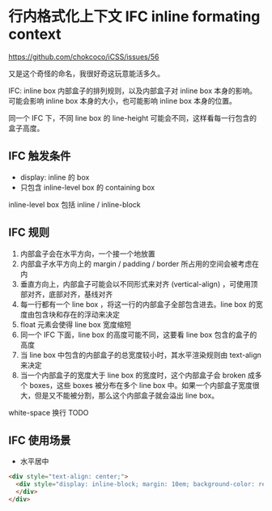 # 行内格式化上下文 IFC inline formating context

https://github.com/chokcoco/iCSS/issues/56

又是这个奇怪的命名，我很好奇这玩意能活多久。

IFC: inline box 内部盒子的排列规则，以及内部盒子对 inline box 本身的影响。可能会影响 inline box 本身的大小，也可能影响 inline box 本身的位置。

同一个 IFC 下，不同 line box 的 line-height 可能会不同，这样看每一行包含的盒子高度。

## IFC 触发条件

- display: inline 的 box
- 只包含 inline-level box 的 containing box

inline-level box 包括 inline / inline-block

## IFC 规则

1. 内部盒子会在水平方向，一个接一个地放置
2. 内部盒子水平方向上的 margin / padding / border 所占用的空间会被考虑在内
3. 垂直方向上，内部盒子可能会以不同形式来对齐 (vertical-align) ，可使用顶部对齐，底部对齐，基线对齐
4. 每一行都有一个 line box ，将这一行的内部盒子全部包含进去。line box 的宽度由包含块和存在的浮动来决定
5. float 元素会使得 line box 宽度缩短
6. 同一个 IFC 下面，line box 的高度可能不同，这要看 line box 包含的盒子的高度
7. 当 line box 中包含的内部盒子的总宽度较小时，其水平渲染规则由 text-align 来决定
8. 当一个内部盒子的宽度大于 line box 的宽度时，这个内部盒子会 broken 成多个 boxes，这些 boxes 被分布在多个 line box 中。如果一个内部盒子宽度很大，但是又不能被分割，那么这个内部盒子就会溢出 line box。

white-space 换行 TODO

## IFC 使用场景

- 水平居中

```html
<div style="text-align: center;">
  <div style="display: inline-block; margin: 10em; background-color: red; height: 10em;">
  </div>
</div>
```
